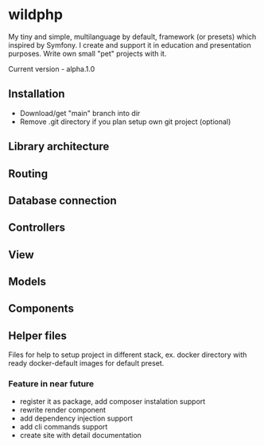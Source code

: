 # wildphp
My tiny and simple, multilanguage by default, framework (or presets) which inspired by Symfony. I create and support it in education and presentation purposes. Write own small "pet" projects with it. 

Current version - alpha.1.0

## Installation

- Download/get "main" branch into dir
- Remove .git directory if you plan setup own git project (optional)

## Library architecture

## Routing

## Database connection

## Controllers

## View

## Models

## Components

## Helper files

Files for help to setup project in different stack, ex. docker directory with ready docker-default images for default preset.


### Feature in near future
- register it as package, add composer instalation support
- rewrite render component
- add dependency injection support
- add cli commands support
- create site with detail documentation
